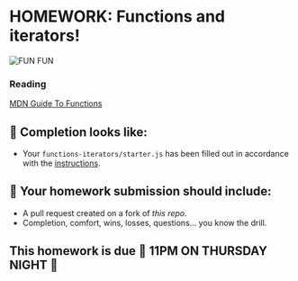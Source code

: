 # HOMEWORK: Functions and iterators!

![FUN FUN](https://selectdistinct.io/wp-content/uploads/2016/09/meme_fun_in_window_functions.jpg)

### Reading

[MDN Guide To Functions](https://developer.mozilla.org/en-US/docs/Web/JavaScript/Guide/Functions)


## 🚀 Completion looks like:

- Your `functions-iterators/starter.js` has been filled out in accordance with the [instructions](./functions-iterators).

## 🚀 Your homework submission should include:

- A pull request created on a fork of _this repo_.
- Completion, comfort, wins, losses, questions... you know the drill.

## This homework is due 🚨 11PM ON THURSDAY NIGHT 🚨
